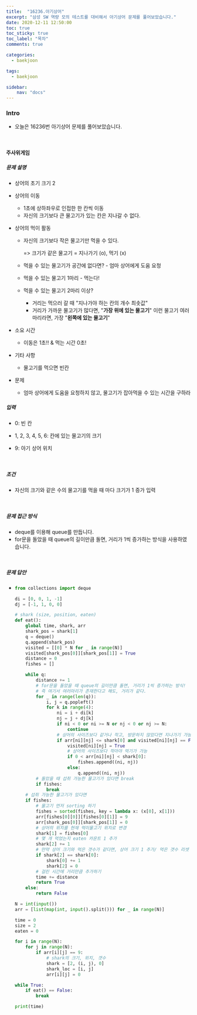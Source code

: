 ```yaml
---
title:  "16236.아기상어"
excerpt: "삼성 SW 역량 모의 테스트를 대비해서 아기상어 문제를 풀어보았습니다."
date: 2020-12-11 12:50:00 
toc: true
toc_sticky: true
toc_label: "목차"
comments: true

categories:
  - baekjoon

tags:
  - baekjoon

sidebar:
​    nav: "docs"
---
```




### Intro

- 오늘은 16236번 아기상어 문제를 풀어보았습니다.

<br>

#### 주사위게임

##### 문제 설명

- 상어의 초기 크기 2
- 상어의 이동
  - 1초에 상하좌우로 인접한 한 칸씩 이동
  - 자신의 크기보다 큰 물고기가 있는 칸은 지나갈 수 없다.

- 상어의 먹이 활동

  - 자신의 크기보다 작은 물고기만 먹을 수 있다.

    => 크기가 같은 물고기 = 지나가기 (o), 먹기 (x)

  - 먹을 수 있는 물고기가 공간에 없다면? - 엄마 상어에게 도움 요청

  - 먹을 수 있는 물고기 1마리 - 먹는다!

  - 먹을 수 있는 물고기 2마리 이상?

    - 거리는 먹으러 갈 때 "지나가야 하는 칸의 개수 최솟값"
    - 거리가 가까운 물고기가 많다면, "**가장 위에 있는 물고기**" 
      이런 물고기 여러마리라면, 가장 "**왼쪽에 있는 물고기**"

- 소요 시간
  - 이동은 1초!! & 먹는 시간 0초!

- 기타 사항
  - 물고기를 먹으면 빈칸

- 문제
  - 엄마 상어에게 도움을 요청하지 않고, 물고기가 잡아먹을 수 있는 시간을 구하라 



##### 입력

- 0: 빈 칸

- 1, 2, 3, 4, 5, 6: 칸에 있는 물고기의 크기

- 9: 아기 상어 위치 

<br>

##### 조건

- 자신의 크기와 같은 수의 물고기를 먹을 때 마다 크기가 1 증가 입력

<br>

##### 문제 접근 방식

- deque를 이용해 queue를 만듭니다.
- for문을 돌았을 때 queue의 길이만큼 돌면, 거리가 1씩 증가하는 방식을 사용하였습니다.

<br>

##### 문제 답안

- ```python
  from collections import deque
  
  di = [0, 0, 1, -1]
  dj = [-1, 1, 0, 0]
  
  # shark (size, position, eaten)
  def eat():
      global time, shark, arr
      shark_pos = shark[1]
      q = deque()
      q.append(shark_pos) 
      visited = [[0] * N for _ in range(N)]
      visited[shark_pos[0]][shark_pos[1]] = True 
      distance = 0
      fishes = []
  
      while q:
          distance += 1
          # for문을 돌았을 때 queue의 길이만큼 돌면, 거리가 1씩 증가하는 방식! 
          # 즉 여기서 여러마리가 존재한다고 해도, 거리가 같다.
          for _ in range(len(q)):
              i, j = q.popleft() 
              for k in range(4):
                  ni = i + di[k]
                  nj = j + dj[k] 
                  if ni < 0 or ni >= N or nj < 0 or nj >= N:
                      continue
                  # 상어의 사이즈보다 같거나 작고, 방문하지 않았다면 지나가기 가능
                  if arr[ni][nj] <= shark[0] and visited[ni][nj] == False:
                      visited[ni][nj] = True
                      # 상어의 사이즈보다 작아야 먹기가 가능 
                      if 0 < arr[ni][nj] < shark[0]:
                          fishes.append((ni, nj))
                      else: 
                          q.append((ni, nj))
          # 돌았을 때 섭취 가능한 물고기가 있다면 break
          if fishes:
              break
      # 섭취 가능한 물고기가 있다면 
      if fishes:
          # 물고기 먼저 sorting 하기 
          fishes = sorted(fishes, key = lambda x: (x[0], x[1]))
          arr[fishes[0][0]][fishes[0][1]] = 9
          arr[shark_pos[0]][shark_pos[1]] = 0
          # 상어의 위치를 현재 먹이물고기 위치로 변경
          shark[1] = fishes[0]
          # 몇 개 먹었는지 eaten 카운트 1 추가 
          shark[2] += 1
          # 만약 상어 크기와 먹은 갯수가 같다면, 상어 크기 1 추가/ 먹은 갯수 리셋
          if shark[2] == shark[0]:
              shark[0] += 1
              shark[2] = 0
          # 걸린 시간에 거리만큼 추가하기 
          time += distance 
          return True
      else:
          return False 
  
  N = int(input())
  arr = [list(map(int, input().split())) for _ in range(N)]
  
  time = 0
  size = 2
  eaten = 0
  
  for i in range(N):
      for j in range(N):
          if arr[i][j] == 9:
              # shark의 크기, 위치, 갯수
              shark = [2, (i, j), 0]
              shark_loc = [i, j]
              arr[i][j] = 0
  
  while True:
      if eat() == False:
          break
  
  print(time)
  ```

<br>